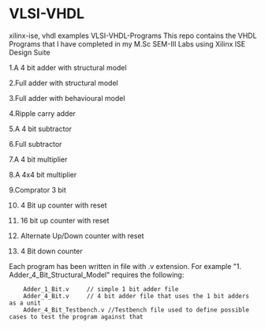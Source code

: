 # VLSI-VHDL
xilinx-ise, vhdl examples
VLSI-VHDL-Programs
This repo contains the VHDL Programs that I have completed in my M.Sc SEM-III Labs using Xilinx ISE Design Suite

1.A 4 bit adder with structural model

2.Full adder with structural model

3.Full adder with behavioural model

4.Ripple carry adder

5.A 4 bit subtractor

6.Full subtractor

7.A 4 bit multiplier

8.A 4x4 bit multiplier

9.Comprator 3 bit

10. 4 Bit up counter with reset

11. 16 bit up counter with reset

12. Alternate Up/Down counter with reset

13. 4 Bit down counter

Each program has been written in file with .v extension. For example "1. Adder_4_Bit_Structural_Model" requires the following:

        Adder_1_Bit.v     // simple 1 bit adder file
        Adder_4_Bit.v     // 4 bit adder file that uses the 1 bit adders as a unit
        Adder_4_Bit_Testbench.v //Testbench file used to define possible cases to test the program against that
